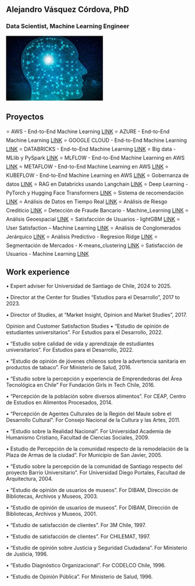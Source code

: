 ## Alejandro Vásquez Córdova, PhD
### Data Scientist, Machine Learning Engineer

![imagen](docs/assets/images/brain_small.jpg)

## Proyectos

⭐️ AWS - End-to-End Machine Learning                   [LINK](https://alejandrosvc.github.io/AWS--End_to_End_Machine_Learning/)
⭐️ AZURE - End-to-End Machine Learning                 [LINK](https://alejandrosvc.github.io/AZURE--End_to_End_Machine_Learning/)
⭐️ GOOGLE CLOUD - End-to-End Machine Learning          [LINK](https://alejandrosvc.github.io/GOOGLE_CLOUD--End_to_End_Machine_Learning/)
⭐️ DATABRICKS - End-to-End Machine Learning            [LINK](https://alejandrosvc.github.io/Databricks--End_to_End_Machine_Learning/)
⭐️ Big data - MLlib y PySpark                          [LINK](https://alejandrosvc.github.io/Bigdata_PySpark/)
⭐️ MLFLOW - End-to-End Machine Learning en AWS         [LINK](https://alejandrosvc.github.io/MLFLOW--End_to_End_Machine_Learning_en_AWS/)
⭐️ METAFLOW - End-to-End Machine Learning en AWS       [LINK](https://alejandrosvc.github.io/METAFLOW----End_to_End_Machine_Learning_en_AWS/)
⭐️ KUBEFLOW - End-to-End Machine Learning en AWS       [LINK](https://alejandrosvc.github.io/KUBEFLOW--End_to_End_Machine_Learning_en_AWS/)
⭐️ Gobernanza de datos                                 [LINK](https://alejandrosvc.github.io/Gobernanza_de_Datos/)
⭐️ RAG en Databricks usando Langchain                  [LINK](https://alejandrosvc.github.io/RAG_en_Databricks_usando_Langchain/)
⭐️ Deep Learning - PyTorch y Hugging Face Transformers [LINK](https://alejandrosvc.github.io/DeepLearning--Analisis_de_Sentimiento_usando_PyTorch_y_Transformers/)
⭐️ Sistema de recomendación                            [LINK](https://alejandrosvc.github.io/Sistema_de_Recomendacion/)
⭐️ Análisis de Datos en Tiempo Real                    [LINK](https://alejandrosvc.github.io/Analisis_de_Datos_en_Tiempo_Real/)
⭐️ Análisis de Riesgo Crediticio                       [LINK](https://alejandrosvc.github.io/Analisis_de_Riesgo_Crediticio/)
⭐️ Detección de Fraude Bancario - Machine_Learning     [LINK](https://alejandrosvc.github.io/Deteccion_de_Fraude_Bancario--Machine_Learning/)
⭐️ Análisis Geoespacial                                [LINK](https://alejandrosvc.github.io/Analisis_Geoespacial/)
⭐️ Satisfacción de Usuarios - lightGBM                 [LINK](https://alejandrosvc.github.io/Satisfaccion_de_Usuarios--lightGBM/)
⭐️ User Satisfaction – Machine Learning                [LINK](https://tinyurl.com/UserSatLightGBM/)
⭐️ Análisis de Conglomerados Jerárquico                [LINK](https://alejandrosvc.github.io/Analisis_de_Conglomerados_Jerarquico/)
⭐️ Análisis Predictivo - Regresion Ridge               [LINK](https://alejandrosvc.github.io/Analisis_Predictivo--Regresion_Ridge/)
⭐️ Segmentación de Mercados - K-means_clustering       [LINK](https://alejandrosvc.github.io/Segmentacion_de_Mercados---K-means_clustering/)
⭐️ Satisfacción de Usuarios - Machine Learning         [LINK](https://alejandrosvc.github.io/Satisfaccion_de_Usuarios--Machine_Learning/)


## Work experience

• Expert adviser for Universidad de Santiago de Chile, 2024 to 2025.

• Director at the Center for Studies “Estudios para el Desarrollo”, 2017 to 2023.

• Director of Studies, at “Market Insight, Opinion and Market Studies”, 2017.

Opinion and Customer Satisfaction Studies
• “Estudio de opinión de estudiantes universitarios”.
For Estudios para el Desarrollo, 2022.

• “Estudio sobre calidad de vida y aprendizaje de estudiantes universitarios”.
For Estudios para el Desarrollo, 2022.

• “Estudio de opinión de jóvenes chilenos sobre la advertencia sanitaria en productos de tabaco”.
For Ministerio de Salud, 2016.

• “Estudio sobre la percepción y experiencia de Emprendedoras del Área Tecnológica en Chile”
For Fundación Girls in Tech Chile, 2016.

• “Percepción de la población sobre diversos alimentos”.
For CEAP, Centro de Estudios en Alimentos Procesados, 2014.

• “Percepción de Agentes Culturales de la Región del Maule sobre el Desarrollo Cultural”.
For Consejo Nacional de la Cultura y las Artes, 2011.

• “Estudio sobre la Realidad Nacional”.
For Universidad Academia de Humanismo Cristiano, Facultad de Ciencias Sociales, 2009.

• Estudio de Percepción de la comunidad respecto de la remodelación de la Plaza de Armas de la ciudad”.
For Municipio de San Javier, 2005.

• “Estudio sobre la percepción de la comunidad de Santiago respecto del proyecto Barrio Universitario”.
For Universidad Diego Portales, Facultad de Arquitectura, 2004.

• “Estudio de opinión de usuarios de museos”.
For DIBAM, Dirección de Bibliotecas, Archivos y Museos, 2003.

• “Estudio de opinión de usuarios de museos”.
For DIBAM, Dirección de Bibliotecas, Archivos y Museos, 2001.

• “Estudio de satisfacción de clientes”.
For 3M Chile, 1997.

• “Estudio de satisfacción de clientes”.
For CHILEMAT, 1997.

• “Estudio de opinión sobre Justicia y Seguridad Ciudadana”.
For Ministerio de Justicia, 1996.

• “Estudio Diagnóstico Organizacional”.
For CODELCO Chile, 1996.

• “Estudio de Opinión Pública”.
For Ministerio de Salud, 1996.
